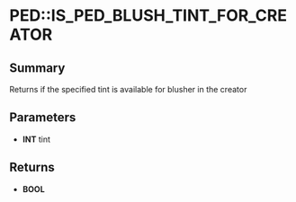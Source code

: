 # PED::IS_PED_BLUSH_TINT_FOR_CREATOR

## Summary
Returns if the specified tint is available for blusher in the creator

## Parameters
* **INT** tint

## Returns
* **BOOL**